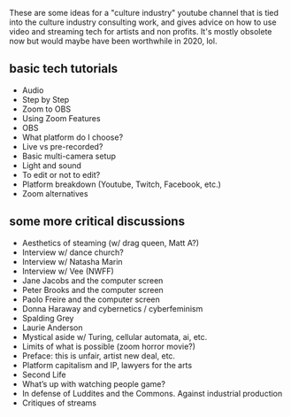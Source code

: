 
These are some ideas for a "culture industry" youtube channel that is tied into the culture industry consulting work, and gives advice on how to use video and streaming tech for artists and non profits. It's mostly obsolete now but would maybe have been worthwhile in 2020, lol. 

## basic tech tutorials
- Audio 
- Step by Step 
- Zoom to OBS
- Using Zoom Features 
- OBS 
- What platform do I choose?
- Live vs pre-recorded?
- Basic multi-camera setup
- Light and sound
- To edit or not to edit? 
- Platform breakdown (Youtube, Twitch, Facebook, etc.)
- Zoom alternatives 

## some more critical discussions

- Aesthetics of steaming (w/ drag queen, Matt A?)
- Interview w/ dance church?
- Interview w/ Natasha Marin
- Interview w/ Vee (NWFF)
- Jane Jacobs and the computer screen
- Peter Brooks and the computer screen
- Paolo Freire and the computer screen
- Donna Haraway and cybernetics / cyberfeminism 
- Spalding Grey
- Laurie Anderson
- Mystical aside w/ Turing, cellular automata, ai, etc.
- Limits of what is possible (zoom horror movie?)
- Preface: this is unfair, artist new deal, etc.
- Platform capitalism and IP, lawyers for the arts
- Second Life
- What’s up with watching people game?
- In defense of Luddites and the Commons. Against industrial production 
- Critiques of streams
